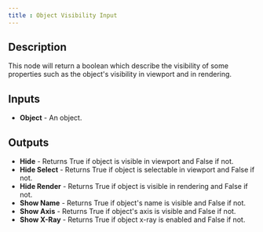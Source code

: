 ```yaml
---
title : Object Visibility Input
---
```


## Description

This node will return a boolean which describe the visibility of some
properties such as the object's visibility in viewport and in rendering.

## Inputs

- **Object** - An object.

## Outputs

- **Hide** - Returns True if object is visible in viewport and False if not.
- **Hide Select** - Returns True if object is selectable in viewport and False
  if not.
- **Hide Render** - Returns True if object is visible in rendering and False if
  not.
- **Show Name** - Returns True if object's name is visible and False if not.
- **Show Axis** - Returns True if object's axis is visible and False if not.
- **Show X-Ray** - Returns True if object x-ray is enabled and False if not.
